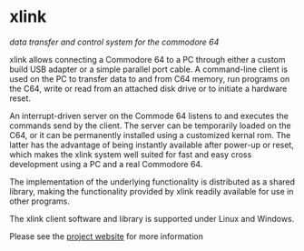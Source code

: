 # xlink
*data transfer and control system for the commodore 64*

xlink allows connecting a Commodore 64 to a PC through either a custom
build USB adapter or a simple parallel port cable. A command-line
client is used on the PC to transfer data to and from C64 memory, run
programs on the C64, write or read from an attached disk drive or to
initiate a hardware reset.

An interrupt-driven server on the Commode 64 listens to and executes
the commands send by the client. The server can be temporarily loaded
on the C64, or it can be permanently installed using a customized
kernal rom. The latter has the advantage of being instantly available
after power-up or reset, which makes the xlink system well suited for
fast and easy cross development using a PC and a real Commodore 64.

The implementation of the underlying functionality is distributed as a
shared library, making the functionality provided by xlink readily
available for use in other programs.

The xlink client software and library is supported under Linux and
Windows.

Please see the [project website](http://henning-bekel.de/xlink) for
more information

